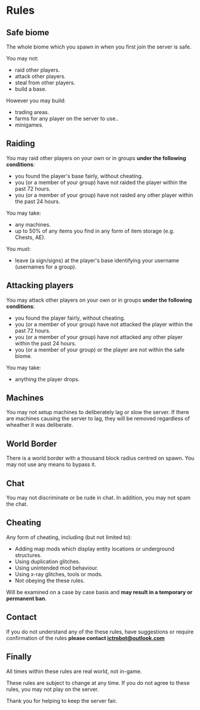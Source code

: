 Rules
======

Safe biome
-----
The whole biome which you spawn in when you first join the server is safe.

You may not:
 - raid other players.
 - attack other players.
 - steal from other players.
 - build a base.

However you may build:
 - trading areas.
 - farms for any player on the server to use..
 - minigames.

Raiding
-----
You may raid other players on your own or in groups **under the following conditions**:
 - you found the player's base fairly, without cheating.
 - you (or a member of your group) have not raided the player within the past 72 hours.
 - you (or a member of your group) have not raided any other player within the past 24 hours.

You may take:
 - any machines.
 - up to 50% of any items you find in any form of item storage (e.g. Chests, AE).

You must:
 - leave (a sign/signs) at the player's base identifying your username (usernames for a group).

Attacking players
-----
You may attack other players on your own or in groups **under the following conditions**:
 - you found the player fairly, without cheating.
 - you (or a member of your group) have not attacked the player within the past 72 hours.
 - you (or a member of your group) have not attacked any other player within the past 24 hours.
 - you (or a member of your group) or the player are not within the safe biome.

You may take:
 - anything the player drops.

Machines
-----
You may not setup machines to deliberately lag or slow the server. If there are machines causing the server to lag, they will be removed regardless of wheather it was deliberate. 
 
World Border
-----
There is a world border with a thousand block radius centred on spawn. You may not use any means to bypass it.

Chat
-----
You may not discriminate or be rude in chat. In addition, you may not spam the chat.

Cheating
-----
Any form of cheating, including (but not limited to):
 - Adding map mods which display entity locations or underground structures.
 - Using duplication glitches.
 - Using unintended mod behaviour.
 - Using x-ray glitches, tools or mods.
 - Not obeying the these rules.

Will be examined on a case by case basis and **may result in a temporary or permanent ban**.

Contact
-----
If you do not understand any of the these rules, have suggestions or require confirmation of the rules **please contact ictrobot@outlook.com**

Finally
-----
All times within these rules are real world, not in-game.

These rules are subject to change at any time. If you do not agree to these rules, you may not play on the server.

Thank you for helping to keep the server fair.
